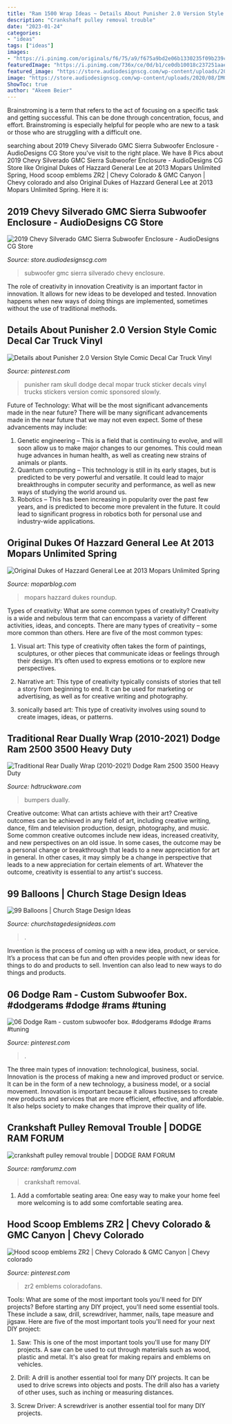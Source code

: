 ```yaml
---
title: "Ram 1500 Wrap Ideas ~ Details About Punisher 2.0 Version Style Comic Decal Car Truck Vinyl"
description: "Crankshaft pulley removal trouble"
date: "2023-01-24"
categories:
- "ideas"
tags: ["ideas"]
images:
- "https://i.pinimg.com/originals/f6/75/a9/f675a9bd2e06b1330235f09b239cb91c.jpg"
featuredImage: "https://i.pinimg.com/736x/ce/0d/b1/ce0db10018c237251aaea2183dc28e1d.jpg"
featured_image: "https://store.audiodesignscg.com/wp-content/uploads/2020/08/IMG_7892-1024x768.jpg"
image: "https://store.audiodesignscg.com/wp-content/uploads/2020/08/IMG_7892-1024x768.jpg"
ShowToc: true
author: "Akeem Beier"
---
```



Brainstroming is a term that refers to the act of focusing on a specific task and getting successful. This can be done through concentration, focus, and effort. Brainstroming is especially helpful for people who are new to a task or those who are struggling with a difficult one.

	

		
searching about 2019 Chevy Silverado GMC Sierra Subwoofer Enclosure - AudioDesigns CG Store you've visit to the right place. We have 8 Pics about 2019 Chevy Silverado GMC Sierra Subwoofer Enclosure - AudioDesigns CG Store like Original Dukes of Hazzard General Lee at 2013 Mopars Unlimited Spring, Hood scoop emblems ZR2 | Chevy Colorado &amp; GMC Canyon | Chevy colorado and also Original Dukes of Hazzard General Lee at 2013 Mopars Unlimited Spring. Here it is:
		
    
## 2019 Chevy Silverado GMC Sierra Subwoofer Enclosure - AudioDesigns CG Store

<img loading=lazy src="https://store.audiodesignscg.com/wp-content/uploads/2020/08/IMG_7892-1024x768.jpg" onerror="this.onerror=null;this.src='https://tse4.mm.bing.net/th?id=OIP.Tx_RBKcg1tDqIYbhf4U35gHaFj&amp;pid=15.1';" alt="2019 Chevy Silverado GMC Sierra Subwoofer Enclosure - AudioDesigns CG Store">

_Source: store.audiodesignscg.com_

>subwoofer gmc sierra silverado chevy enclosure. 

	

The role of creativity in innovation
Creativity is an important factor in innovation. It allows for new ideas to be developed and tested. Innovation happens when new ways of doing things are implemented, sometimes without the use of traditional methods.

    
## Details About Punisher 2.0 Version Style Comic Decal Car Truck Vinyl

<img loading=lazy src="https://i.pinimg.com/736x/fa/58/9d/fa589dc253e9e5beeaa7c6c911e540d8.jpg" onerror="this.onerror=null;this.src='https://tse4.mm.bing.net/th?id=OIP.5hyd7QyVGYvZpGQFrJVB5gHaKH&amp;pid=15.1';" alt="Details about Punisher 2.0 Version Style Comic Decal Car Truck Vinyl">

_Source: pinterest.com_

>punisher ram skull dodge decal mopar truck sticker decals vinyl trucks stickers version comic sponsored slowly. 

	

Future of Technology: What will be the most significant advancements made in the near future?
There will be many significant advancements made in the near future that we may not even expect. Some of these advancements may include: 
1. Genetic engineering – This is a field that is continuing to evolve, and will soon allow us to make major changes to our genomes. This could mean huge advances in human health, as well as creating new strains of animals or plants. 
2. Quantum computing – This technology is still in its early stages, but is predicted to be very powerful and versatile. It could lead to major breakthroughs in computer security and performance, as well as new ways of studying the world around us. 
3. Robotics – This has been increasing in popularity over the past few years, and is predicted to become more prevalent in the future. It could lead to significant progress in robotics both for personal use and industry-wide applications. 

    
## Original Dukes Of Hazzard General Lee At 2013 Mopars Unlimited Spring

<img loading=lazy src="https://moparblog.com/wp-content/uploads/2013/06/Dodge-Charger-General-Lee-4.jpg" onerror="this.onerror=null;this.src='https://tse1.mm.bing.net/th?id=OIP.gAEPcqba5SyU_a7S9rIvwAHaE7&amp;pid=15.1';" alt="Original Dukes of Hazzard General Lee at 2013 Mopars Unlimited Spring">

_Source: moparblog.com_

>mopars hazzard dukes roundup. 

	

Types of creativity: What are some common types of creativity?
Creativity is a wide and nebulous term that can encompass a variety of different activities, ideas, and concepts. There are many types of creativity – some more common than others. Here are five of the most common types:
1. Visual art: This type of creativity often takes the form of paintings, sculptures, or other pieces that communicate ideas or feelings through their design. It’s often used to express emotions or to explore new perspectives.

2. Narrative art: This type of creativity typically consists of stories that tell a story from beginning to end. It can be used for marketing or advertising, as well as for creative writing and photography.

3. sonically based art: This type of creativity involves using sound to create images, ideas, or patterns.

    
## Traditional Rear Dually Wrap (2010-2021) Dodge Ram 2500 3500 Heavy Duty

<img loading=lazy src="https://www.hdtruckware.com/bmz_cache/2/2dcd105f1c081057eb0b69a1c35c8e0a.image.750x498.png" onerror="this.onerror=null;this.src='https://tse1.mm.bing.net/th?id=OIP.8IQgm5Y53bdNC2DbeMi-YAHaE6&amp;pid=15.1';" alt="Traditional Rear Dually Wrap (2010-2021) Dodge Ram 2500 3500 Heavy Duty">

_Source: hdtruckware.com_

>bumpers dually. 

	

Creative outcome: What can artists achieve with their art?
Creative outcomes can be achieved in any field of art, including creative writing, dance, film and television production, design, photography, and music. Some common creative outcomes include new ideas, increased creativity, and new perspectives on an old issue. In some cases, the outcome may be a personal change or breakthrough that leads to a new appreciation for art in general. In other cases, it may simply be a change in perspective that leads to a new appreciation for certain elements of art. Whatever the outcome, creativity is essential to any artist's success.

    
## 99 Balloons | Church Stage Design Ideas

<img loading=lazy src="https://churchstagedesignideas.com/wp-content/uploads/2014/11/99-Balloons-3.jpg" onerror="this.onerror=null;this.src='https://tse3.mm.bing.net/th?id=OIP.GjD5O1bLfo87MVegMRTMaQHaLH&amp;pid=15.1';" alt="99 Balloons | Church Stage Design Ideas">

_Source: churchstagedesignideas.com_

>. 

	

Invention is the process of coming up with a new idea, product, or service. It’s a process that can be fun and often provides people with new ideas for things to do and products to sell. Invention can also lead to new ways to do things and products.

    
## 06 Dodge Ram - Custom Subwoofer Box. #dodgerams #dodge #rams #tuning

<img loading=lazy src="https://i.pinimg.com/originals/f6/75/a9/f675a9bd2e06b1330235f09b239cb91c.jpg" onerror="this.onerror=null;this.src='https://tse3.mm.bing.net/th?id=OIP.X9R3GGJsq6jVoLjlosGcpQHaJ4&amp;pid=15.1';" alt="06 Dodge Ram - custom subwoofer box. #dodgerams #dodge #rams #tuning">

_Source: pinterest.com_

>. 

	

The three main types of innovation: technological, business, social.
Innovation is the process of making a new and improved product or service. It can be in the form of a new technology, a business model, or a social movement. Innovation is important because it allows businesses to create new products and services that are more efficient, effective, and affordable. It also helps society to make changes that improve their quality of life.

    
## Crankshaft Pulley Removal Trouble | DODGE RAM FORUM

<img loading=lazy src="https://www.ramforumz.com/attachments/crankshaft-front-view-jpg.46228/" onerror="this.onerror=null;this.src='https://tse4.mm.bing.net/th?id=OIP.lRmsAYAsEIzZcEVHpXwVZgHaJ3&amp;pid=15.1';" alt="crankshaft pulley removal trouble | DODGE RAM FORUM">

_Source: ramforumz.com_

>crankshaft removal. 

	

1. Add a comfortable seating area: One easy way to make your home feel more welcoming is to add some comfortable seating area.

    
## Hood Scoop Emblems ZR2 | Chevy Colorado &amp; GMC Canyon | Chevy Colorado

<img loading=lazy src="https://i.pinimg.com/736x/ce/0d/b1/ce0db10018c237251aaea2183dc28e1d.jpg" onerror="this.onerror=null;this.src='https://tse4.mm.bing.net/th?id=OIP.rIgHuaN-dmJt6Cefkx8KcgHaJ4&amp;pid=15.1';" alt="Hood scoop emblems ZR2 | Chevy Colorado &amp; GMC Canyon | Chevy colorado">

_Source: pinterest.com_

>zr2 emblems coloradofans. 

	

Tools: What are some of the most important tools you'll need for DIY projects?
Before starting any DIY project, you'll need some essential tools. These include a saw, drill, screwdriver, hammer, nails, tape measure and jigsaw. Here are five of the most important tools you'll need for your next DIY project: 
1) Saw: This is one of the most important tools you'll use for many DIY projects. A saw can be used to cut through materials such as wood, plastic and metal. It's also great for making repairs and emblems on vehicles. 

2) Drill: A drill is another essential tool for many DIY projects. It can be used to drive screws into objects and posts. The drill also has a variety of other uses, such as inching or measuring distances. 

3) Screw Driver: A screwdriver is another essential tool for many DIY projects.

